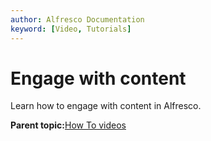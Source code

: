 ```yaml
---
author: Alfresco Documentation
keyword: [Video, Tutorials]
---
```


# Engage with content

Learn how to engage with content in Alfresco.

  

**Parent topic:**[How To videos](../topics/alfresco-video-tutorials.md)

